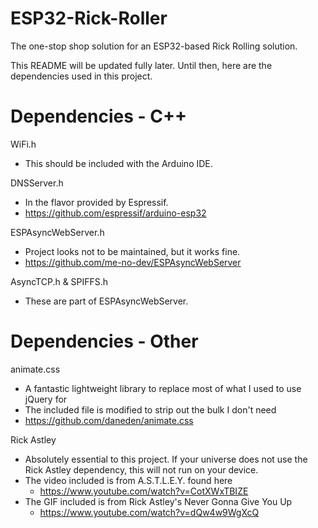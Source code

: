 # ESP32-Rick-Roller
The one-stop shop solution for an ESP32-based Rick Rolling solution.

This README will be updated fully later. Until then, here are the dependencies used in this project.

# Dependencies - C++

WiFi.h
- This should be included with the Arduino IDE.

DNSServer.h
- In the flavor provided by Espressif.
- https://github.com/espressif/arduino-esp32

ESPAsyncWebServer.h
- Project looks not to be maintained, but it works fine.
- https://github.com/me-no-dev/ESPAsyncWebServer

AsyncTCP.h & SPIFFS.h
- These are part of ESPAsyncWebServer.

# Dependencies - Other

animate.css
- A fantastic lightweight library to replace most of what I used to use jQuery for
- The included file is modified to strip out the bulk I don't need
- https://github.com/daneden/animate.css

Rick Astley
- Absolutely essential to this project. If your universe does not use the Rick Astley dependency, this will not run on your device.
- The video included is from A.S.T.L.E.Y. found here
  - https://www.youtube.com/watch?v=CotXWxTBIZE
- The GIF included is from Rick Astley's Never Gonna Give You Up
  - https://www.youtube.com/watch?v=dQw4w9WgXcQ
